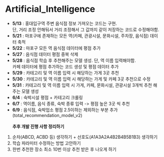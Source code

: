 # Artificial_Intelligence

- <b>5/13</b> : 홍대입구역 주변 음식점 정보 가져오는 코드는 구현. <br> 단, 거리 조정 안해둬서 거리 조정해서 그 값까지 같이 저장하는 코드로 수정해야함.
- <b>5/21</b> : 마포구에 존재하는 모든 역(카페, 관광시설, 문화시설, 주차장, 음식점) 데이터 축척
- <b>5/22</b> : 마포구 모든 역 음식점 데이터에 평점 추가
- <b>5/27</b> : 음식점 데이터 평점 중복 삭제
- <b>5/28</b> : 음식점 학습 후 추천해주는 모델 생성. 단, 역 이름 입력해야함. <br> 카페 데이터에 평점 추가하는 코드 생성 및 평점 데이터 추가
- <b>5/29</b> : 카테고리 및 역 이름 입력 시 해당하는 가게 3곳 추천
- <b>5/30</b> : 카테고리 및 역 이름 입력 시 해당하는 가게 및 카페 3곳 추천으로 수정
- <b>5/31</b> : 카테고리 및 역 이름 입력 시 가게, 카페, 문화시설, 관광시설 3개씩 추천 해주는 모델 생성
- <b>6/4</b> : 숙박시설 평점 + 카테고리 크롤링
- <b>6/7</b> : 역이름, 음식 종류, 숙박 종류 입력 -> 평점 높은 3곳 씩 추천
- <b>6/9</b> : 음식점, 숙박업소 평점 2.5이하는 제외하는 부분 추가(total_recommendation_model_v2)
  <br>
  <br>
  **추후 개발 진행 사항 정리하기**<br>

1. 순차(ABCD, ACBD 등) 생각하기 + 선호도(A1A3A2A4B2B4B5B1B3) 생각하기
2. 학습 파라미터 수정하는 방법 고안하기
3. 한번 추천한 장소 최소 10번 이상 추천 받은 후 나오게 하기
